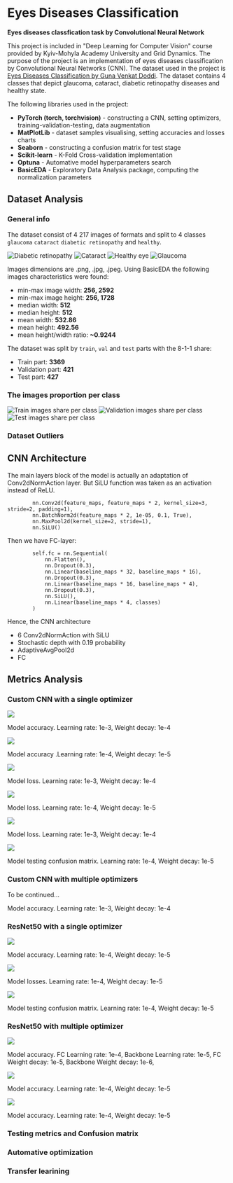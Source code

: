 # Eyes Diseases Classification

**Eyes diseases classfication task by Convolutional Neural Network**

This project is included in "Deep Learning for Computer Vision" course provided by Kyiv-Mohyla Academy University and Grid Dynamics. 
The purpose of the project is an implementation of eyes diseases classification by Convolutional Neural Networks (CNN). The dataset used in the project is <a href="https://www.kaggle.com/datasets/gunavenkatdoddi/eye-diseases-classification/data">Eyes Diseases Classification by Guna Venkat Doddi<a/>.
The dataset contains 4 classes that depict glaucoma, cataract, diabetic retinopathy diseases and healthy state.

The following libraries used in the project:

+ **PyTorch (torch, torchvision)** - constructing a CNN, setting optimizers, training-validation-testing, data augmentation
+ **MatPlotLib** - dataset samples visualising, setting accuracies and losses charts
+ **Seaborn** - constructing a confusion matrix for test stage
+ **Scikit-learn** - K-Fold Cross-validation implementation
+ **Optuna** - Automative model hyperparameters search
+ **BasicEDA** - Exploratory Data Analysis package, computing the normalization parameters

## Dataset Analysis

### General info

The dataset consist of 4 217 images of <formats> formats and split to 4 classes `glaucoma` `cataract` `diabetic retinopathy` and `healthy`.

![Diabetic retinopathy](https://github.com/TimMatthew/EyesDiseasesClassification/blob/master/readme_samples/Figure_8.png)
![Cataract](https://github.com/TimMatthew/EyesDiseasesClassification/blob/master/readme_samples/Figure_3.png)
![Healthy eye](https://github.com/TimMatthew/EyesDiseasesClassification/blob/master/readme_samples/Figure_4.png)
![Glaucoma](https://github.com/TimMatthew/EyesDiseasesClassification/blob/master/readme_samples/Figure_6.png)

Images dimensions are .png, .jpg, .jpeg. Using BasicEDA the following images characteristics were found:
+ min-max image width: **256, 2592**
+ min-max image height: **256, 1728**
+ median width: **512**
+ median height: **512**
+ mean width: **532.86**
+ mean height: **492.56**
+ mean height/width ratio: **~0.9244**

The dataset was split by `train`, `val` and `test` parts with the 8-1-1 share:
+ Train part:  **3369**
+ Validation part:  **421**
+ Test part:  **427**

### The images proportion per class

![Train images share per class](https://github.com/TimMatthew/EyesDiseasesClassification/blob/master/readme_samples/train_histgoram.png)
![Validation images share per class](https://github.com/TimMatthew/EyesDiseasesClassification/blob/master/readme_samples/val_histgoram.png)
![Test images share per class](https://github.com/TimMatthew/EyesDiseasesClassification/blob/master/readme_samples/test_histgoram.png)

### Dataset Outliers


## CNN Architecture

The main layers block of the model is actually an adaptation of Conv2dNormAction layer. 
But SiLU function was taken as an activation instead of ReLU.

````
        nn.Conv2d(feature_maps, feature_maps * 2, kernel_size=3, stride=2, padding=1),
        nn.BatchNorm2d(feature_maps * 2, 1e-05, 0.1, True),
        nn.MaxPool2d(kernel_size=2, stride=1),
        nn.SiLU()
````

Then we have FC-layer:

````
        self.fc = nn.Sequential(
            nn.Flatten(),
            nn.Dropout(0.3),
            nn.Linear(baseline_maps * 32, baseline_maps * 16),
            nn.Dropout(0.3),
            nn.Linear(baseline_maps * 16, baseline_maps * 4),
            nn.Dropout(0.3),
            nn.SiLU(),
            nn.Linear(baseline_maps * 4, classes)
        )
````

Hence, the CNN architecture

+ 6 Conv2dNormAction with SiLU
+ Stochastic depth with 0.19 probability
+ AdaptiveAvgPool2d
+ FC


## Metrics Analysis

### Custom CNN with a single optimizer

![](https://github.com/TimMatthew/EyesDiseasesClassification/blob/master/stats/accuracies6.png)

Model accuracy. Learning rate: 1e-3, Weight decay: 1e-4

![](https://github.com/TimMatthew/EyesDiseasesClassification/blob/master/stats/accuracies7.png)

Model accuracy .Learning rate: 1e-4, Weight decay: 1e-5

![](https://github.com/TimMatthew/EyesDiseasesClassification/blob/master/stats/losses6.png)

Model loss. Learning rate: 1e-3, Weight decay: 1e-4

![](https://github.com/TimMatthew/EyesDiseasesClassification/blob/master/stats/losses7.png)

Model loss. Learning rate: 1e-4, Weight decay: 1e-5

![](https://github.com/TimMatthew/EyesDiseasesClassification/blob/master/stats/conf-matrix6.png)

Model loss. Learning rate: 1e-3, Weight decay: 1e-4

![](https://github.com/TimMatthew/EyesDiseasesClassification/blob/master/stats/conf-matrix7.png)

Model testing confusion matrix. Learning rate: 1e-4, Weight decay: 1e-5

### Custom CNN with multiple optimizers

To be continued...


Model accuracy. Learning rate: 1e-3, Weight decay: 1e-4

### ResNet50 with a single optimizer

![](https://github.com/TimMatthew/EyesDiseasesClassification/blob/master/stats/accuracies22.png)

Model accuracy. Learning rate: 1e-4, Weight decay: 1e-5

![](https://github.com/TimMatthew/EyesDiseasesClassification/blob/master/stats/lossess22.png)

Model losses. Learning rate: 1e-4, Weight decay: 1e-5

![](https://github.com/TimMatthew/EyesDiseasesClassification/blob/master/stats/conf-matrix22.png)

Model testing confusion matrix. Learning rate: 1e-4, Weight decay: 1e-5

### ResNet50 with multiple optimizer

![](https://github.com/TimMatthew/EyesDiseasesClassification/blob/master/stats/accuracies21.png)

Model accuracy. FC Learning rate: 1e-4, Backbone Learning rate: 1e-5, FC Weight decay: 1e-5, Backbone Weight decay: 1e-6,

![](https://github.com/TimMatthew/EyesDiseasesClassification/blob/master/stats/losses21.png)

Model accuracy. Learning rate: 1e-4, Weight decay: 1e-5

![](https://github.com/TimMatthew/EyesDiseasesClassification/blob/master/stats/conf-matrix21.png)

Model accuracy. Learning rate: 1e-4, Weight decay: 1e-5

### Testing metrics and Confusion matrix

### Automative optimization

### Transfer learining

